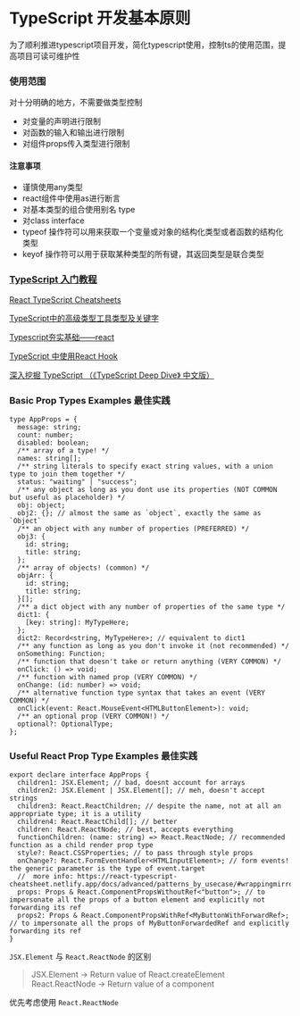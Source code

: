 # TypeScript 开发基本原则

为了顺利推进typescript项目开发，简化typescript使用，控制ts的使用范围，提高项目可读可维护性

###  使用范围 

对十分明确的地方，不需要做类型控制

- 对变量的声明进行限制
- 对函数的输入和输出进行限制
- 对组件props传入类型进行限制

#### 注意事项  

- 谨慎使用any类型
- react组件中使用as进行断言
- 对基本类型的组合使用别名 type 
- 对class interface
- typeof 操作符可以用来获取一个变量或对象的结构化类型或者函数的结构化类型
- keyof 操作符可以用于获取某种类型的所有键，其返回类型是联合类型

### [TypeScript 入门教程](https://ts.xcatliu.com/)  
[React TypeScript Cheatsheets](https://react-typescript-cheatsheet.netlify.app/)  

[TypeScript中的高级类型工具类型及关键字](https://juejin.cn/post/6900712964299423758#heading-1)

[Typescript夯实基础——react](https://juejin.cn/post/6869580500143947789)

[TypeScript 中使用React Hook](https://juejin.cn/post/6844903856321626126)  

[深入挖掘 TypeScript （《TypeScript Deep Dive》 中文版）](https://rexdainiel.gitbooks.io/typescript/content/)


### Basic Prop Types Examples 最佳实践

```
type AppProps = {
  message: string;
  count: number;
  disabled: boolean;
  /** array of a type! */
  names: string[];
  /** string literals to specify exact string values, with a union type to join them together */
  status: "waiting" | "success";
  /** any object as long as you dont use its properties (NOT COMMON but useful as placeholder) */
  obj: object;
  obj2: {}; // almost the same as `object`, exactly the same as `Object`
  /** an object with any number of properties (PREFERRED) */
  obj3: {
    id: string;
    title: string;
  };
  /** array of objects! (common) */
  objArr: {
    id: string;
    title: string;
  }[];
  /** a dict object with any number of properties of the same type */
  dict1: {
    [key: string]: MyTypeHere;
  };
  dict2: Record<string, MyTypeHere>; // equivalent to dict1
  /** any function as long as you don't invoke it (not recommended) */
  onSomething: Function;
  /** function that doesn't take or return anything (VERY COMMON) */
  onClick: () => void;
  /** function with named prop (VERY COMMON) */
  onChange: (id: number) => void;
  /** alternative function type syntax that takes an event (VERY COMMON) */
  onClick(event: React.MouseEvent<HTMLButtonElement>): void;
  /** an optional prop (VERY COMMON!) */
  optional?: OptionalType;
};
```

### Useful React Prop Type Examples 最佳实践

```
export declare interface AppProps {
  children1: JSX.Element; // bad, doesnt account for arrays
  children2: JSX.Element | JSX.Element[]; // meh, doesn't accept strings
  children3: React.ReactChildren; // despite the name, not at all an appropriate type; it is a utility
  children4: React.ReactChild[]; // better
  children: React.ReactNode; // best, accepts everything
  functionChildren: (name: string) => React.ReactNode; // recommended function as a child render prop type
  style?: React.CSSProperties; // to pass through style props
  onChange?: React.FormEventHandler<HTMLInputElement>; // form events! the generic parameter is the type of event.target
  //  more info: https://react-typescript-cheatsheet.netlify.app/docs/advanced/patterns_by_usecase/#wrappingmirroring
  props: Props & React.ComponentPropsWithoutRef<"button">; // to impersonate all the props of a button element and explicitly not forwarding its ref
  props2: Props & React.ComponentPropsWithRef<MyButtonWithForwardRef>; // to impersonate all the props of MyButtonForwardedRef and explicitly forwarding its ref
}
```
`JSX.Element` 与 `React.ReactNode` 的区别  
> JSX.Element -> Return value of React.createElement
> React.ReactNode -> Return value of a component

优先考虑使用 `React.ReactNode`

